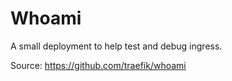 # Whoami

A small deployment to help test and debug ingress.

Source:  https://github.com/traefik/whoami